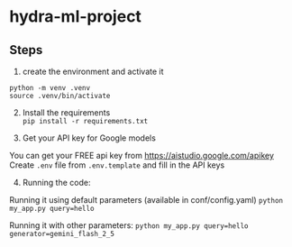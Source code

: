 # hydra-ml-project

## Steps
1. create the environment and activate it 
```
python -m venv .venv
source .venv/bin/activate
```

2. Install the requirements  
`pip install -r requirements.txt`

3. Get your API key for Google models  

You can get your FREE api key from https://aistudio.google.com/apikey
Create `.env` file from `.env.template` and fill in the API keys 

4. Running the code:

Running it using default parameters (available in conf/config.yaml)
`python my_app.py query=hello`

Running it with other parameters:
`python my_app.py query=hello generator=gemini_flash_2_5`
